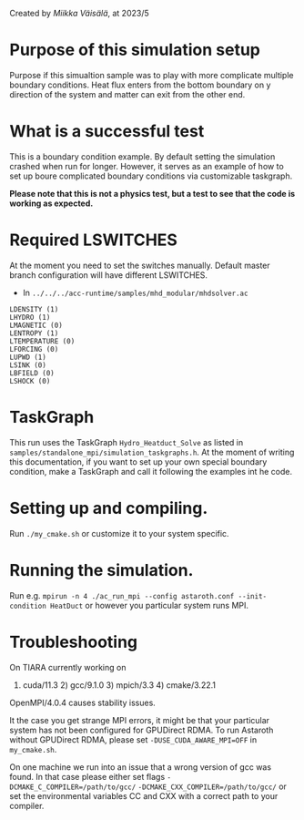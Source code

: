 Created by *Miikka Väisälä*, at 2023/5

# Purpose of this simulation setup 

Purpose if this simualtion sample was to play with more complicate multiple
boundary conditions. Heat flux enters from the bottom boundary on y direction
of the system and matter can exit from the other end. 

# What is a successful test

This is a boundary condition example. By default setting the simulation crashed
when run for longer. However, it serves as an example of how to set up boure
complicated boundary conditions via customizable taskgraph.  

**Please note that this is not a physics test, but a
test to see that the code is working as expected.**

# Required LSWITCHES 

At the moment you need to set the switches manually. Default master branch
configuration will have different LSWITCHES.

* In `../../../acc-runtime/samples/mhd_modular/mhdsolver.ac`

```
LDENSITY (1)
LHYDRO (1)
LMAGNETIC (0)
LENTROPY (1)
LTEMPERATURE (0)
LFORCING (0)
LUPWD (1)
LSINK (0)
LBFIELD (0)
LSHOCK (0)
```

# TaskGraph

This run uses the TaskGraph `Hydro_Heatduct_Solve` as listed in
`samples/standalone_mpi/simulation_taskgraphs.h`. At the moment of writing this
documentation, if you want to set up your own special boundary condition, make
a TaskGraph and call it following the examples int he code. 

# Setting up and compiling.

Run `./my_cmake.sh` or customize it to your system specific. 

# Running the simulation. 

Run e.g. `mpirun -n 4 ./ac_run_mpi --config astaroth.conf --init-condition HeatDuct` 
or however you particular system runs MPI. 

# Troubleshooting

On TIARA currently working on 

 1) cuda/11.3      2) gcc/9.1.0      3) mpich/3.3      4) cmake/3.22.1

OpenMPI/4.0.4 causes stability issues. 

It the case you get strange MPI errors, it might be that your particular system
has not been configured for GPUDirect RDMA. To run Astaroth without GPUDirect
RDMA, please set `-DUSE_CUDA_AWARE_MPI=OFF` in `my_cmake.sh`. 

On one machine we run into an issue that a wrong version of gcc was found. In
that case please either set flags `-DCMAKE_C_COMPILER=/path/to/gcc/`
`-DCMAKE_CXX_COMPILER=/path/to/gcc/` or set the environmental variables CC and
CXX with a correct path to your compiler. 
